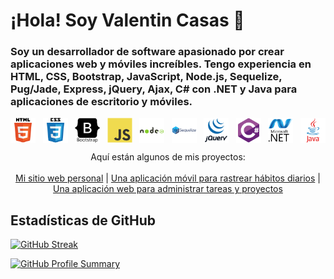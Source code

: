 <p align="center">
  <h1>¡Hola! Soy Valentin Casas 👋</h1>
  <h3>Soy un desarrollador de software apasionado por crear aplicaciones web y móviles increíbles. Tengo experiencia en HTML, CSS, Bootstrap, JavaScript, Node.js, Sequelize, Pug/Jade, Express, jQuery, Ajax, C# con .NET y Java para aplicaciones de escritorio y móviles.</h3>
</p>

<p style="display: flex; justify-content: space-between;">
  <img src="https://raw.githubusercontent.com/devicons/devicon/master/icons/html5/html5-original-wordmark.svg" alt="HTML5" width="40" height="40"/> 
  <img src="https://raw.githubusercontent.com/devicons/devicon/master/icons/css3/css3-original-wordmark.svg" alt="CSS3" width="40" height="40"/> 
  <img src="https://raw.githubusercontent.com/devicons/devicon/master/icons/bootstrap/bootstrap-plain-wordmark.svg" alt="Bootstrap" width="40" height="40"/> 
  <img src="https://raw.githubusercontent.com/devicons/devicon/master/icons/javascript/javascript-original.svg" alt="JavaScript" width="40" height="40"/> 
  <img src="https://raw.githubusercontent.com/devicons/devicon/master/icons/nodejs/nodejs-original-wordmark.svg" alt="Node.js" width="40" height="40"/> 
  <img src="https://raw.githubusercontent.com/devicons/devicon/master/icons/sequelize/sequelize-original-wordmark.svg" alt="Sequelize" width="40" height="40"/> 
  <img src="https://raw.githubusercontent.com/devicons/devicon/master/icons/jquery/jquery-original-wordmark.svg" alt="jQuery" width="40" height="40"/> 
  <img src="https://raw.githubusercontent.com/devicons/devicon/master/icons/csharp/csharp-original.svg" alt="C#" width="40" height="40"/> 
  <img src="https://raw.githubusercontent.com/devicons/devicon/master/icons/dot-net/dot-net-original-wordmark.svg" alt=".NET" width="40" height="40"/> 
  <img src="https://raw.githubusercontent.com/devicons/devicon/master/icons/java/java-original-wordmark.svg" alt="Java" width="40" height="40"/> 
</p>


<p align="center">
  Aquí están algunos de mis proyectos:
  <br>
  <br>
  <a href="https://www.valentincasas.com">Mi sitio web personal</a> | 
  <a href="https://github.com/ValentinCasas/habitos-app">Una aplicación móvil para rastrear hábitos diarios</a> | 
  <a href="https://github.com/ValentinCasas/task-manager">Una aplicación web para administrar tareas y proyectos</a> 
</p>

## Estadísticas de GitHub

[![GitHub Streak](http://github-readme-streak-stats.herokuapp.com?user=ValentinCasas&theme=dark&locale=es)](https://git.io/streak-stats)

[![GitHub Profile Summary](https://github-profile-summary.com/default-profile-summary/profile-summary-card-output/github/ValentinCasas.svg)](https://github.com/tipsy/github-profile-summary)








